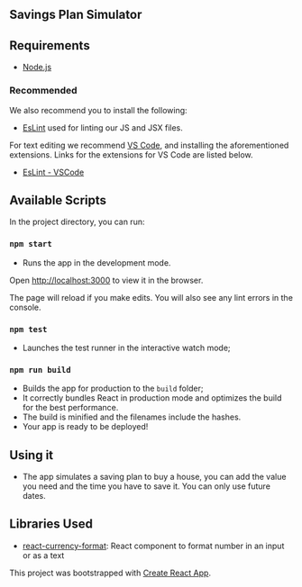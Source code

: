 ## Savings Plan Simulator

## Requirements
- [Node.js](https://nodejs.org/en/download/)

### Recommended
We also recommend you to install the following:
- [EsLint](https://eslint.org/) used for linting our JS and JSX files.

For text editing we recommend [VS Code](https://code.visualstudio.com/), and installing the aforementioned extensions. Links for the extensions for VS Code are listed below.
- [EsLint - VSCode](https://marketplace.visualstudio.com/items?itemName=dbaeumer.vscode-eslint) 

## Available Scripts

In the project directory, you can run:

### `npm start`

- Runs the app in the development mode.

Open [http://localhost:3000](http://localhost:3000) to view it in the browser.

The page will reload if you make edits.
You will also see any lint errors in the console.

### `npm test`

- Launches the test runner in the interactive watch mode;

### `npm run build`

- Builds the app for production to the `build` folder;
- It correctly bundles React in production mode and optimizes the build for the best performance.
- The build is minified and the filenames include the hashes.
- Your app is ready to be deployed!

## Using it

- The app simulates a saving plan to buy a house, you can add the value you need and the time you have to save it. You can only use future dates.

## Libraries Used

- [react-currency-format](https://github.com/mohitgupta8888/react-currency-format#readme): React component to format number in an input or as a text

This project was bootstrapped with [Create React App](https://github.com/facebook/create-react-app).